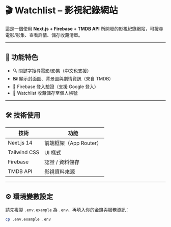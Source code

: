 # 🎬 Watchlist – 影視紀錄網站

這是一個使用 **Next.js + Firebase + TMDB API** 所開發的影視紀錄網站，可搜尋電影/影集、查看詳情、儲存收藏清單。

---

## 🚀 功能特色

- 🔍 關鍵字搜尋電影/影集（中文也支援）
- 🖼 顯示封面圖、背景圖與劇情資訊（來自 TMDB）
- 🔐 Firebase 登入驗證（支援 Google 登入）
- 💾 Watchlist 收藏儲存至個人帳號

---

## 🛠 技術使用

| 技術        | 功能 |
|-------------|------|
| Next.js 14  | 前端框架（App Router） |
| Tailwind CSS | UI 樣式 |
| Firebase    | 認證 / 資料儲存 |
| TMDB API    | 影視資料來源 |

---

## ⚙️ 環境變數設定

請先複製 `.env.example` 為 `.env`，再填入你的金鑰與服務資訊：

```bash
cp .env.example .env
